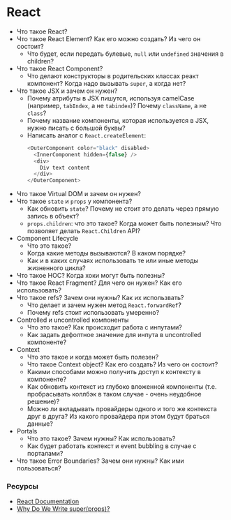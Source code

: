# React

* Что такое React?
* Что такое React Element? Как его можно создать? Из чего он состоит?
  * Что будет, если передать булевые, `null` или `undefined` значения в children?
* Что такое React Component?
  * Что делают конструкторы в родительских классах реакт компонент? Когда надо вызывать `super`, а когда нет?
* Что такое JSX и зачем он нужен?
  * Почему атрибуты в JSX пишутся, используя camelCase (например, `tabIndex`, а не `tabindex`)? Почему `className`, а не `class`?
  * Почему название компоненты, которая используется в JSX, нужно писать с большой буквы?
  * Написать аналог с `React.createElement`:
    ```javascript
    <OuterComponent color="black" disabled>
      <InnerComponent hidden={false} />
      <div>
        Div text content
      </div>
    </OuterComponent>
    ```
* Что такое Virtual DOM и зачем он нужен?
* Что такое `state` и `props` у компонента?
  * Как обновить `state`? Почему не стоит это делать через прямую запись в объект?
  * `props.children`: что это такое? Когда может быть полезным? Что позволяет делать `React.Children` API?
* Component Lifecycle
  * Что это такое?
  * Когда какие методы вызываются? В каком порядке?
  * Как и в каких случаях использовать те или иные методы жизненного цикла?
* Что такое HOC? Когда хоки могут быть полезны?
* Что такое React Fragment? Для чего он нужен? Как его использовать?
* Что такое refs? Зачем они нужны? Как их использвать?
  * Что делает и зачем нужен метод `React.forwardRef`?
  * Почему refs стоит использовать умеренно?
* Controlled и uncontrolled компоненты
  * Что это такое? Как происходит работа с инпутами?
  * Как задать дефолтное значение для инпута в uncontrolled компоненте?
* Context
  * Что это такое и когда может быть полезен?
  * Что такое Context object? Как его создать? Из чего он состоит?
  * Какими способами можно получить доступ к контексту в компоненте?
  * Как обновить контекст из глубоко вложенной компоненты (т.е. пробрасывать коллбэк в таком случае - очень неудобное решение)?
  * Можно ли вкладывать провайдеры одного и того же контекста друг в друга? Из какого провайдера при этом будут браться данные?
* Portals
  * Что это такое? Зачем нужны? Как использовать?
  * Как будет работать контекст и event bubbling в случае с порталами?
* Что такое Error Boundaries? Зачем они нужны? Как ими пользоваться?

### Ресурсы
* [React Documentation](https://reactjs.org/docs/getting-started.html)
* [Why Do We Write super(props)?](https://overreacted.io/why-do-we-write-super-props/)
